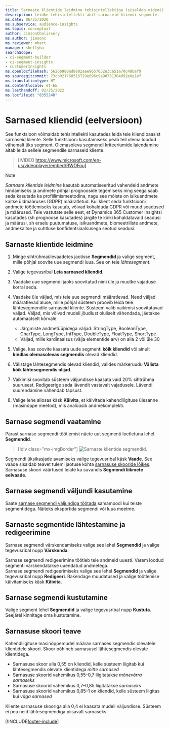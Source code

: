 ```yaml
---
title: Sarnaste klientide leidmine tehisintellektiga (sisaldab videot)
description: Leidke tehisintellekti abil sarnaseid kliendi segmente.
ms.date: 06/25/2020
ms.subservice: audience-insights
ms.topic: conceptual
author: JimsonChalissery
ms.author: jimsonc
ms.reviewer: mhart
manager: shellyha
searchScope:
- ci-segment-builder
- ci-segment-insights
- customerInsights
ms.openlocfilehash: 5626b980ad8802aae9657052e3ca51a70c49baf9
ms.sourcegitcommit: 73cb021760516729e696c9a90731304d92e0e1ef
ms.translationtype: HT
ms.contentlocale: et-EE
ms.lasthandoff: 02/25/2022
ms.locfileid: "8355240"
---
```

# <a name="similar-customers-preview"></a>Sarnased kliendid (eelversioon)

See funktsioon võimaldab tehisintellekti kasutades leida teie kliendibaasist sarnaseid kliente. Selle funktsiooni kasutamiseks peab teil olema loodud vähemalt üks segment. Olemasoleva segmendi kriteeriumide laiendamine aitab leida sellele segmendile sarnaseid kliente.

> [!VIDEO https://www.microsoft.com/en-us/videoplayer/embed/RWOFou]

> [!NOTE]
> *Sarnaste klientide leidmine* kasutab automatiseeritud vahendeid andmete hindamiseks ja andmete põhjal prognooside tegemiseks ning seega saab seda kasutada ka profiilimismeetodina, nagu see mõiste on isikuandmete kaitse üldmääruses (GDPR) määratletud. Kui klient seda funktsiooni andmete töötlemiseks kasutab, võivad kohalduda GDPR või muud seadused ja määrused. Teie vastutate selle eest, et Dynamics 365 Customer Insightsi kasutades (sh prognoose kasutades) järgite te kõiki kohaldatavaid seadusi ja määrusi, sh eraelu puutumatuse, isikuandmete, biomeetriliste andmete, andmekaitse ja suhtluse konfidentsiaalsusega seotud seadusi.

## <a name="finding-similar-customers"></a>Sarnaste klientide leidmine

1. Minge sihtrühmaülevaadetes jaotisse **Segmendid** ja valige segment, mille põhjal soovite uue segmendi luua. See on teie *lähtesegment*.

1. Valige tegevusribal **Leia sarnased kliendid**.

1. Vaadake uue segmendi jaoks soovitatud nimi üle ja muutke vajaduse korral seda.

1. Vaadake üle väljad, mis teie uue segmendi määratlevad. Need väljad määratlevad aluse, mille põhjal süsteem proovib leida teie lähtesegmendile sarnaseid kliente. Süsteem valib vaikimisi soovitatavad väljad.
  Väljad, mis võivad mudeli jõudlust oluliselt vähendada, jäetakse automaatselt kõrvale.
  
   - Järgmiste andmetüüpidega väljad: StringType, BooleanType, CharType, LongType, IntType, DoubleType, FloatType, ShortType
   - Väljad, mille kardinaalsus (välja elementide arv) on alla 2 või üle 30

1. Valige, kas soovite kaasata uude segmenti **kõik kliendid** või ainult **kindlas olemasolevas segmendis** olevad kliendid.

1. Välistage lähtesegmendis olevad kliendid, valides märkeruudu **Välista kõik lähtesegmendis olijad**.

1. Vaikimisi soovitab süsteem väljundisse kaasata vaid 20% sihtrühma suurusest. Redigeerige seda lävendit vastavalt vajadusele. Lävendi suurendamine vähendab täpsust.

1. Valige lehe allosas käsk **Käivita**, et käivitada kahendliigituse ülesanne (masinõppe meetod), mis analüüsib andmekomplekti.

## <a name="view-the-similar-segment"></a>Sarnase segmendi vaatamine

Pärast sarnase segmendi töötlemist näete uut segmenti loetletuna lehel **Segmendid**.

> [!div class="mx-imgBorder"]
> ![Sarnaste klientide segmendid.](media/expanded-segment.png "Sarnaste klientide segmendid")

Segmendi üksikasjade avamiseks valige tegevusribal käsk **Vaade**. See vaade sisaldab teavet tulemi jaotuse kohta [sarnasuse skooride lõikes](#about-similarity-scores). Sarnasuse skoori väärtused leiate ka suvandis **Segmendi liikmete eelvaade**.

## <a name="use-the-output-of-a-similar-segment"></a>Sarnase segmendi väljundi kasutamine

Saate [sarnase segmendi väljundiga töötada](segments.md) samamoodi kui teiste segmentidega. Näiteks eksportida segmendi või luua meetme.

## <a name="refresh-and-edit-a-similar-segment"></a>Sarnaste segmentide lähtestamine ja redigeerimine

Sarnase segmendi värskendamiseks valige see lehel **Segmendid** ja valige tegevusribal nupp **Värskenda**.

Sarnase segmendi redigeerimine töötleb teie andmeid uuesti. Varem loodud segmenti värskendatakse uuendatud andmetega.    
Sarnase segmendi redigeerimiseks valige see lehel **Segmendid** ja valige tegevusribal nupp **Redigeeri**. Rakendage muudatused ja valige töötlemise käivitamiseks käsk **Käivita**.

## <a name="delete-a-similar-segment"></a>Sarnase segmendi kustutamine

Valige segment lehel **Segmendid** ja valige tegevusribal nupp **Kustuta**. Seejärel kinnitage oma kustutamine.

## <a name="about-similarity-scores"></a>Sarnasuse skoori teave

Kahendliigituse masinõppemudel määrav sarnases segmendis olevatele klientidele skoori. Skoor põhineb sarnasusel lähtesegmendis olevate klientidega.

- Sarnasuse skoor alla 0,55 on kliendid, kelle süsteem liigitab kui lähtesegmendis olevate klientidega *mitte sarnased*
- Sarnasuse skoorid vahemikus 0,55–0,7 liigitatakse *mõnevõrra sarnaseks*
- Sarnasuse skoorid vahemikus 0,7–0,85 liigitatakse *sarnaseks*
- Sarnasuse skoorid vahemikus 0,85–1 on kliendid, kelle süsteem liigitas kui *väga sarnased*

Kliente sarnasuse skooriga alla 0,4 ei kaasata mudeli väljundisse. Süsteem ei pea neid lähtesegmendiga piisavalt sarnaseks.


[!INCLUDE[footer-include](../includes/footer-banner.md)]